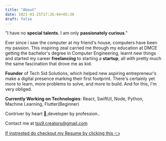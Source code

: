 ```yaml
---
title: "About"
date: 2021-03-25T17:26:04+05:30
draft: false
---
```


"I have no **special talents**. I am only **passionately curious**."

Ever since i saw the computer at my friend's house, computers have been my passion. This inspiring zeal carried me through my education at DMCE getting the bachelor's degree in Computer Engineering, learnt new things and started my career **freelancing** to starting a **startup**, all with pretty much the same fascination that drove me as kid.

**Founder** of Tech Sid Solutions, which helped new aspiring entrepreneur's make a digital presence marking their first footprint. There's certainly yet more to learn, more problems to solve, and more to build. And for this, I'm very obliged.

**Currently Working on Technologies**: React, SwiftUI, Node, Python, Machine Learning, Flutter(Beginner)

Contriver by heart 💚,developer by profession.. 

Contact me at tss9.creators@gmail.com 

[If instrested do checkout my Resume by clicking this 👈](https://drive.google.com/file/d/17rge0vxwHTzPfmHMS0_xL9QvFY3rTkhU/view)